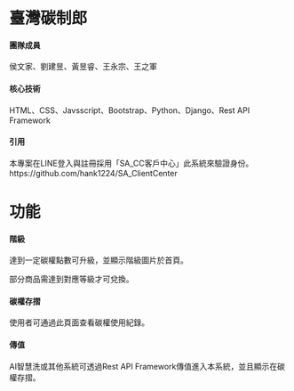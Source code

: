 # 臺灣碳制郎
<h4>團隊成員</h4>
侯文家、劉建昱、黃昱睿、王永宗、王之軍
<h4>核心技術</h4>
HTML、CSS、Javsscript、Bootstrap、Python、Django、Rest API Framework
<h4>引用</h4>
本專案在LINE登入與註冊採用「SA_CC客戶中心」此系統來驗證身份。<br>
https://github.com/hank1224/SA_ClientCenter

# 功能
<h4>階級</h4>
<p>達到一定碳權點數可升級，並顯示階級圖片於首頁。</p>
<p>部分商品需達到對應等級才可兌換。</p>

<h4>碳權存摺</h4>
<p>使用者可通過此頁面查看碳權使用紀錄。</p>

<h4>傳值</h4>
<p>AI智慧洗或其他系統可透過Rest API Framework傳值進入本系統，並且顯示在碳權存摺。</p>
